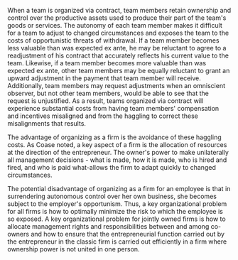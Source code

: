 
When a team is organized via contract, team members retain ownership and control over the productive assets used to produce their part of the team's goods or services. The autonomy of each team member makes it difficult for a team to adjust to changed circumstances and exposes the team to the costs of opportunistic threats of withdrawal. If a team member becomes less valuable than was expected ex ante, he may be reluctant to agree to a readjustment of his contract that accurately reflects his current value to the team. Likewise, if a team member becomes more valuable than was expected ex ante, other team members may be equally reluctant to grant an upward adjustment in the payment that team member will receive. Additionally, team members may request adjustments when an omniscient observer, but not other team members, would be able to see that the request is unjustified. As a result, teams organized via contract will experience substantial costs from having team members' compensation and incentives misaligned and from the haggling to correct these misalignments that results.

The advantage of organizing as a firm is the avoidance of these haggling costs. As Coase noted, a key aspect of a firm is the allocation of resources at the direction of the entrepreneur. The owner's power to make unilaterally all management decisions - what is made, how it is made, who is hired and fired, and who is paid what-allows the firm to adapt quickly to changed circumstances.

The potential disadvantage of organizing as a firm for an employee is that in surrendering autonomous control over her own business, she becomes subject to the employer's opportunism. Thus, a key organizational problem for all firms is how to optimally minimize the risk to which the employee is so exposed. A key organizational problem for jointly owned firms is how to allocate management rights and responsibilities between and among co-owners and how to ensure that the entrepreneurial function carried out by the entrepreneur in the classic firm is carried out efficiently in a firm where ownership power is not united in one person.
